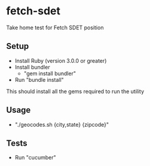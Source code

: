 # fetch-sdet
Take home test for Fetch SDET position

Setup
-------------------------------------------------------------------------------
- Install Ruby (version 3.0.0 or greater)
- Install bundler
   - "gem install bundler"
- Run "bundle install"

This should install all the gems required to run the utility

Usage
-------------------------------------------------------------------------------
- "./geocodes.sh {city,state} {zipcode}"


Tests
-------------------------------------------------------------------------------
- Run "cucumber"
